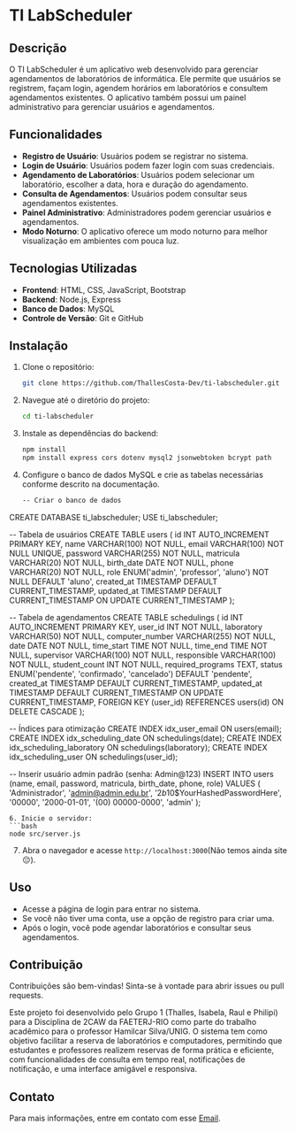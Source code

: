 # TI LabScheduler

## Descrição
O TI LabScheduler é um aplicativo web desenvolvido para gerenciar agendamentos de laboratórios de informática. Ele permite que usuários se registrem, façam login, agendem horários em laboratórios e consultem agendamentos existentes. O aplicativo também possui um painel administrativo para gerenciar usuários e agendamentos.

## Funcionalidades
- **Registro de Usuário**: Usuários podem se registrar no sistema.
- **Login de Usuário**: Usuários podem fazer login com suas credenciais.
- **Agendamento de Laboratórios**: Usuários podem selecionar um laboratório, escolher a data, hora e duração do agendamento.
- **Consulta de Agendamentos**: Usuários podem consultar seus agendamentos existentes.
- **Painel Administrativo**: Administradores podem gerenciar usuários e agendamentos.
- **Modo Noturno**: O aplicativo oferece um modo noturno para melhor visualização em ambientes com pouca luz.

## Tecnologias Utilizadas
- **Frontend**: HTML, CSS, JavaScript, Bootstrap
- **Backend**: Node.js, Express
- **Banco de Dados**: MySQL
- **Controle de Versão**: Git e GitHub

## Instalação
1. Clone o repositório:
   ```bash
   git clone https://github.com/ThallesCosta-Dev/ti-labscheduler.git
   ```
2. Navegue até o diretório do projeto:
   ```bash
   cd ti-labscheduler
   ```
3. Instale as dependências do backend:
   ```bash
   npm install
   npm install express cors dotenv mysql2 jsonwebtoken bcrypt path
   ```
4. Configure o banco de dados MySQL e crie as tabelas necessárias conforme descrito na documentação.
   ```bash
   -- Criar o banco de dados
CREATE DATABASE ti_labscheduler;
USE ti_labscheduler;

-- Tabela de usuários
CREATE TABLE users (
    id INT AUTO_INCREMENT PRIMARY KEY,
    name VARCHAR(100) NOT NULL,
    email VARCHAR(100) NOT NULL UNIQUE,
    password VARCHAR(255) NOT NULL,
    matricula VARCHAR(20) NOT NULL,
    birth_date DATE NOT NULL,
    phone VARCHAR(20) NOT NULL,
    role ENUM('admin', 'professor', 'aluno') NOT NULL DEFAULT 'aluno',
    created_at TIMESTAMP DEFAULT CURRENT_TIMESTAMP,
    updated_at TIMESTAMP DEFAULT CURRENT_TIMESTAMP ON UPDATE CURRENT_TIMESTAMP
);

-- Tabela de agendamentos
CREATE TABLE schedulings (
    id INT AUTO_INCREMENT PRIMARY KEY,
    user_id INT NOT NULL,
    laboratory VARCHAR(50) NOT NULL,
    computer_number VARCHAR(255) NOT NULL,
    date DATE NOT NULL,
    time_start TIME NOT NULL,
    time_end TIME NOT NULL,
    supervisor VARCHAR(100) NOT NULL,
    responsible VARCHAR(100) NOT NULL,
    student_count INT NOT NULL,
    required_programs TEXT,
    status ENUM('pendente', 'confirmado', 'cancelado') DEFAULT 'pendente',
    created_at TIMESTAMP DEFAULT CURRENT_TIMESTAMP,
    updated_at TIMESTAMP DEFAULT CURRENT_TIMESTAMP ON UPDATE CURRENT_TIMESTAMP,
    FOREIGN KEY (user_id) REFERENCES users(id) ON DELETE CASCADE
);

-- Índices para otimização
CREATE INDEX idx_user_email ON users(email);
CREATE INDEX idx_scheduling_date ON schedulings(date);
CREATE INDEX idx_scheduling_laboratory ON schedulings(laboratory);
CREATE INDEX idx_scheduling_user ON schedulings(user_id);

-- Inserir usuário admin padrão (senha: Admin@123)
INSERT INTO users (name, email, password, matricula, birth_date, phone, role)
VALUES (
    'Administrador',
    'admin@admin.edu.br',
    '$2b$10$YourHashedPasswordHere',
    '00000',
    '2000-01-01',
    '(00) 00000-0000',
    'admin'
);
   ```
6. Inicie o servidor:
   ```bash
   node src/server.js
   ```
7. Abra o navegador e acesse `http://localhost:3000`(Não temos ainda site 😔).

## Uso
- Acesse a página de login para entrar no sistema.
- Se você não tiver uma conta, use a opção de registro para criar uma.
- Após o login, você pode agendar laboratórios e consultar seus agendamentos.

## Contribuição
Contribuições são bem-vindas! Sinta-se à vontade para abrir issues ou pull requests.

Este projeto foi desenvolvido pelo Grupo 1 (Thalles, Isabela, Raul e Philipi) para a Disciplina de 2CAW da FAETERJ-RIO como parte do trabalho acadêmico para o professor Hamilcar Silva/UNIG. O sistema tem como objetivo facilitar a reserva de laboratórios e computadores, permitindo que estudantes e professores realizem reservas de forma prática e eficiente, com funcionalidades de consulta em tempo real, notificações de notificação, e uma interface amigável e responsiva.


## Contato
Para mais informações, entre em contato com esse [Email](mailto:thalles.24104708360068@faeterj-rio.edu.br).

